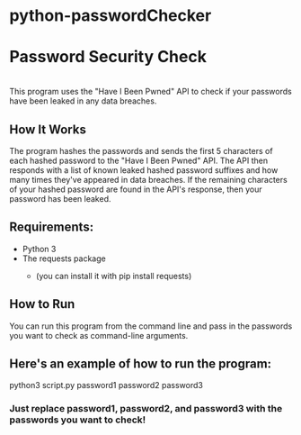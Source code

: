 # python-passwordChecker

<h1>Password Security Check</h1>
<br>
This program uses the "Have I Been Pwned" API to check if your passwords have been leaked in any data breaches.

<h2>How It Works</h2>
The program hashes the passwords and sends the first 5 characters of each hashed password to the "Have I Been Pwned" API. The API then responds with a list of known leaked hashed password suffixes and how many times they've appeared in data breaches. If the remaining characters of your hashed password are found in the API's response, then your password has been leaked.

<h2>Requirements:</h2>
<ul>
  <li>Python 3</li>
  <li>The requests package</li>
  <ul>
    <li>(you can install it with pip install requests)</li>
  </ul>
</ul>
<h2>How to Run</h2>
You can run this program from the command line and pass in the passwords you want to check as command-line arguments. 

<h2>Here's an example of how to run the program:</h2>
python3 script.py password1 password2 password3

<h3>Just replace password1, password2, and password3 with the passwords you want to check!</h3>
